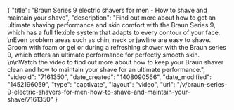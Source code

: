 {
    "title": "Braun Series 9  electric shavers for men - How to shave and maintain your shave",
    "description": "Find out more about how to get an ultimate shaving performance and skin comfort with the Braun Series 9, which has a full flexible system that adapts to every contour of your face. \nEven problem areas such as chin, neck or jawline are easy to shave. Groom with foam or gel or during a refreshing shower with the Braun series 9, which offers an ultimate performance for perfectly smooth skin.                                                                                       \n\nWatch the video to find out more about how to keep your Braun shaver clean and how to maintain your shave for an ultimate performance.",
    "videoid": "7161350",
    "date_created": "1408090566",
    "date_modified": "1452196059",
    "type": "captivate",
    "layout": "video",
    "url": "\/v\/braun-series-9-electric-shavers-for-men-how-to-shave-and-maintain-your-shave\/7161350"
}